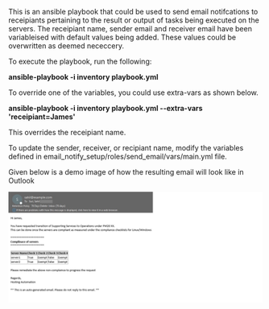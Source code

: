 This is an ansible playbook that could be used to send email notifcations to receipiants pertaining to the result or output of tasks being executed on the servers.
The receipiant name, sender email and receiver email have been variableised with default values being added.
These values could be overwritten as deemed nececcery.

To execute the playbook, run the following:

**ansible-playbook -i inventory playbook.yml**

To override one of the variables, you could use extra-vars as shown below.

**ansible-playbook -i inventory playbook.yml --extra-vars 'receipiant=James'**

This overrides the receipiant name.

To update the sender, receiver, or recipiant name, modify the variables defined in email_notify_setup/roles/send_email/vars/main.yml file.


Given below is a demo image of how the resulting email will look like in Outlook

![alt text](https://github.com/sahilsuri008/email_notify_setup/blob/master/demo_image.jpg?raw=true)

